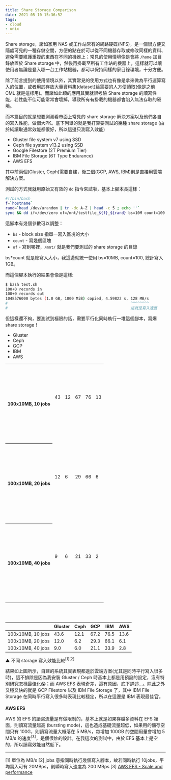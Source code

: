 ```yaml
---
title: Share Storage Comparison
date: 2021-05-10 15:36:52
tags:
- cloud
- unix
---
```



Share storage，諸如家用 NAS 或工作站常有的網路硬碟(NFS)，是一個很方便又隨處可見的一種存儲空間，方便的點在於可以從不同機器存取或修改同樣的資料、避免需要維護重複的東西在不同的機器上；常見的使用情境像是會將 `/home` 加目錄放置於 Share storage 中，然後再掛載至所有工作站的機器上，這樣就可以讓使用者無論是登入哪一台工作站機器，都可以保持同樣的家目錄環境，十分方便。

<!-- more -->

<link rel="stylesheet" href="https://unpkg.com/charts.css/dist/charts.min.css">

除了前言提到的使用情境以外，其實常見的使用方式也有像是拿來做為平行運算寫入的位置，或者用於存放大量資料集(dataset)給需要的人方便讀取(像是之前 CML 就是這樣用)。而諸如此類的應用其實就很考驗 Share storage 的讀寫性能，若性能不佳可能常常會壞掉，導致所有有掛載的機器都會陷入無法存取的窘境。

而本篇目的就是想要測測看市面上常見的 share storage 解決方案以及他們各自的寫入性能，做個大PK。底下列舉的就是我打算要測試的幾種 share storage (由於純讀取通常效能都很好，所以這邊只測寫入效能)

- Gluster file system v7 using SSD
- Ceph file system v13.2 using SSD
- Google Filestore (2T Premium Tier)
- IBM File Storage (6T Type Endurance)
- AWS EFS

其中前兩個(Gluster, Ceph)需要自建，後三個(GCP, AWS, IBM)則是直接用雲端解決方案。

測試的方式我就用原始又有效的 `dd` 指令來試啦，基本上腳本長這樣：

```bash
#!/bin/bash
f=`hostname`
rand=`head /dev/urandom | tr -dc A-Z | head -c 5 ; echo ''`
sync && dd if=/dev/zero of=/mnt/testfile_${f}_${rand} bs=10M count=100 oflag=direct 2>&1 | cat
```

這腳本有幾個參數可以調整：

- `bs` - block size 指單一寫入區塊的大小
- `count` - 寫幾個區塊
- `of` - 寫到哪裡，`/mnt/` 就是我們要測試的 share storage 的目錄

bs*count 就是總寫入大小，我這邊就統一使用 bs=10MB, count=100, 總計寫入 1GB。

而這個腳本執行的結果會像是這樣:

```bash
$ bash test.sh
100+0 records in
100+0 records out
1048576000 bytes (1.0 GB, 1000 MiB) copied, 4.59822 s, 128 MB/s 
#                                                      ^^^^^^^^
#                                                      這就是寫入速度
```

但這樣還不夠，要測試到極限的話，需要平行化同時執行一堆這個腳本，寫爆 share storage！


<div id="mychart">
  <ul class="charts-css legend legend-square">
    <li>Gluster</li>
    <li>Ceph</li>
    <li>GCP</li>
    <li>IBM</li>
    <li>AWS</li>
  </ul>
  <table class="charts-css column multiple show-labels show-4-secondary-axes data-spacing-10 datasets-spacing-1">
    <tbody>
      <tr>
        <th scope="row">100x10MB, 10 jobs</th>
        <td style="--size: calc( 43.6 / 90 );"><span class="data">43</span></td>
        <td style="--size: calc( 12.1 / 90 );"><span class="data">12</span></td>
        <td style="--size: calc( 67.2 / 90 );"><span class="data">67</span></td>
        <td style="--size: calc( 76.5 / 90 );"><span class="data">76</span></td>
        <td style="--size: calc( 13.6 / 90 );"><span class="data">13</span></td>
      </tr>
      <tr>
        <th scope="row">100x10MB, 20 jobs</th>
        <td style="--size: calc( 12.0 / 90 );"><span class="data">12</span></td>
        <td style="--size: calc( 6.2 / 90 );"><span class="data">6</span></td>
        <td style="--size: calc( 29.3 / 90 );"><span class="data">29</span></td>
        <td style="--size: calc( 66.1 / 90 );"><span class="data">66</span></td>
        <td style="--size: calc( 6.1 / 90 );"><span class="data">6</span></td>
      </tr>
      <tr>
        <th scope="row">100x10MB, 40 jobs</th>
        <td style="--size: calc( 9.0 / 90 );"><span class="data"> 9 </span></td>
        <td style="--size: calc( 6.0 / 90 );"><span class="data"> 6 </span></td>
        <td style="--size: calc( 21.1 / 90 );"><span class="data">21</span></td>
        <td style="--size: calc( 33.9 / 90 );"><span class="data">33</span></td>
        <td style="--size: calc( 2.8 / 90 );"><span class="data"> 2 </span></td>
      </tr>
    </tbody>
  </table>
</div>

<br>

|                   | Gluster   | Ceph     | GCP     | IBM       | AWS |
|-------------------|-----------|----------|---------|-----------|-----|
| 100x10MB, 10 jobs | 43.6      | 12.1     | 67.2    | 76.5      | 13.6|
| 100x10MB, 20 jobs | 12.0      | 6.2      | 29.3    | 66.1      | 6.1 |
| 100x10MB, 40 jobs | 9.0       | 6.0      | 21.1    | 33.9      | 2.8 |

▲ 不同 storage 寫入效能比較<sup>[1][2]</sup>


結果如上圖所示，自建的系統其實表現都遜於雲端方案(尤其是同時平行寫入很多時)，這不排除是因為我安裝 Gluster / Ceph 時基本上都是用預設的設定，沒有特別研究怎樣最佳化😱；而 AWS EFS 表現奇差，這有原因，底下詳述...。除此之外又穩又快的就是 GCP Filestore 以及 IBM File Storage 了，其中 IBM File Storage 在同時平行寫入很多時表現比較穩定，所以在這邊是 IBM 表現最佳🏆。

**AWS EFS**

AWS 的 EFS 的讀寫流量是有做限制的，基本上就是如果存越多資料在 EFS 裡面，則讀寫流量越高 (bursting mode)，這也造成基礎流量超低，如果用的儲存空間只有 100G，則讀寫流量大概落在 5 MB/s，每增加 100GB 的空間用量會增加 5 MB/s 的速度<sup>[3]</sup>，是個很妙的設計。在我這次的測試中，由於 EFS 基本上是空的，所以讀寫效能自然低下。


---

[1] 單位為 MB/s
[2] jobs 意指同時執行幾個寫入腳本，故若同時執行 10jobs，平均寫入可有 20MBps，則瞬時寫入速度為 200 MBps
[3] [AWS EFS - Scale and performance](https://aws.amazon.com/efs/faq/?nc1=h_ls)

<style>
table {
  font-size: 14px;
}
#mychart {
  margin-bottom: 30px;
}
#mychart .data {
  position: relative;
  top: -20px;
}
#mychart tr {
  height: 250px;
  margin: 0 auto;
}
#mychart .legend {
  flex-direction: row;
  justify-content: space-between;
  border: initial;
}
.charts-css.column.show-labels {
  --labels-size: 3rem;
}
</style>